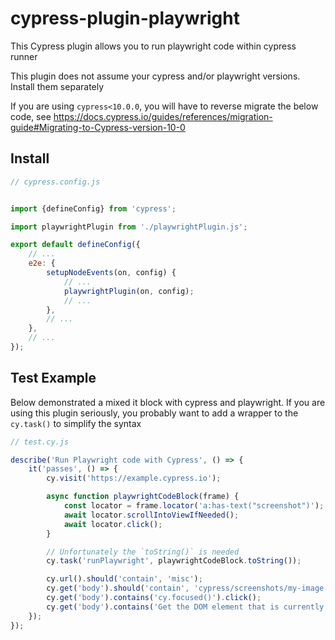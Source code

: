 # cypress-plugin-playwright

This Cypress plugin allows you to run playwright code within cypress runner

This plugin does not assume your cypress and/or playwright versions. Install them separately

If you are using `cypress<10.0.0`, you will have to reverse migrate the below code,
see https://docs.cypress.io/guides/references/migration-guide#Migrating-to-Cypress-version-10-0

## Install

```javascript
// cypress.config.js


import {defineConfig} from 'cypress';

import playwrightPlugin from './playwrightPlugin.js';

export default defineConfig({
    // ...
    e2e: {
        setupNodeEvents(on, config) {
            // ...
            playwrightPlugin(on, config);
            // ...
        },
        // ...
    },
    // ...
});
```

## Test Example

Below demonstrated a mixed it block with cypress and playwright.
If you are using this plugin seriously, you probably want to add a wrapper to the `cy.task()` to simplify the syntax

```javascript
// test.cy.js

describe('Run Playwright code with Cypress', () => {
    it('passes', () => {
        cy.visit('https://example.cypress.io');

        async function playwrightCodeBlock(frame) {
            const locator = frame.locator('a:has-text("screenshot")');
            await locator.scrollIntoViewIfNeeded();
            await locator.click();
        }

        // Unfortunately the `toString()` is needed
        cy.task('runPlaywright', playwrightCodeBlock.toString());

        cy.url().should('contain', 'misc');
        cy.get('body').should('contain', 'cypress/screenshots/my-image.png');
        cy.get('body').contains('cy.focused()').click();
        cy.get('body').contains('Get the DOM element that is currently focused.').should('exist');
    });
});
```